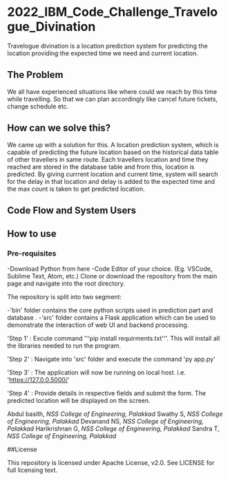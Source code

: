 # 2022_IBM_Code_Challenge_Travelogue_Divination
Travelogue divination is a location prediction system for predicting the location providing the expected time we need and current location.

## The Problem

We all have experienced situations like where could we reach by this time while travelling. So that we can plan accordingly like cancel future tickets,  change schedule etc.

## How can we solve this?

We came up with a solution for this. A location prediction system, which is capable of predicting the future location based on the historical data table of other travellers in same route. Each travellers location and time they reached are stored in the database table and from this, location is predicted. By giving currrent location and current time, system will  search for the delay in that location and delay is added to the expected time and the max count is taken to get predicted location.

## Code Flow and System Users

## How to use

### Pre-requisites
-Download Python from here
-Code Editor of your choice. (Eg. VSCode, Sublime Text, Atom, etc.)
Clone or download the repository from the main page and navigate into the root directory.

The repository is split into two segment:

-'bin' folder contains the core python scripts used in prediction part and database .
-'src' folder contains a Flask application which can be used to demonstrate the interaction of web UI and backend processing.

'Step 1' : Excute command '''pip install requirments.txt'''. This will install all the libraries needed to run the program.

'Step 2' : Navigate into 'src' folder and execute the command 'py app.py'

'Step 3' : The application will now be running on local host. i.e. 'https://127.0.0.5000/'

'Step 4' : Provide details in respective fields and submit the form. The predicted location will be displayed on the screen.


Abdul basith, *NSS College of Engineering, Palakkad*
Swathy S, *NSS College of Engineering, Palakkad*
Devanand NS, *NSS College of Engineering, Palakkad*
Harikrishnan G, *NSS College of Engineering, Palakkad*
Sandra T, *NSS College of Engineering, Palakkad*

##License

This repository is licensed under Apache License, v2.0. See LICENSE for full licensing text.
